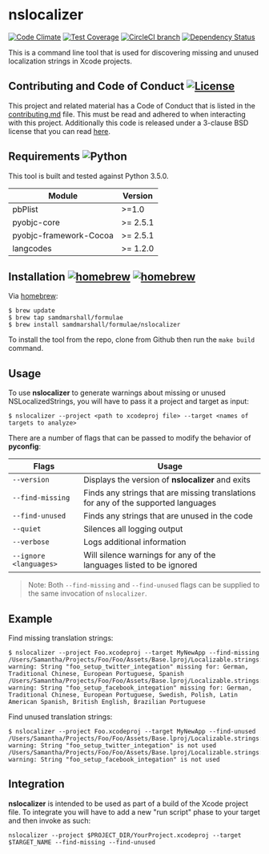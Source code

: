 nslocalizer
===========

[![Code Climate](https://img.shields.io/codeclimate/github/samdmarshall/nslocalizer.svg)](https://codeclimate.com/github/samdmarshall/nslocalizer)
[![Test Coverage](https://img.shields.io/codeclimate/coverage/github/samdmarshall/nslocalizer.svg)](https://codeclimate.com/github/samdmarshall/nslocalizer/coverage)
[![CircleCI branch](https://img.shields.io/circleci/project/samdmarshall/nslocalizer/develop.svg)](https://circleci.com/gh/samdmarshall/nslocalizer/tree/develop)
[![Dependency Status](https://dependencyci.com/github/samdmarshall/nslocalizer/badge)](https://dependencyci.com/github/samdmarshall/nslocalizer)

This is a command line tool that is used for discovering missing and unused localization strings in Xcode projects.

## Contributing and Code of Conduct [![License](https://img.shields.io/badge/License-3--Clause%20BSD-blue.svg)](./LICENSE)
This project and related material has a Code of Conduct that is listed in the [contributing.md](./contributing.md) file. This must be read and adhered to when interacting with this project. Additionally this code is released under a 3-clause BSD license that you can read [here](./LICENSE).

## Requirements  ![Python](https://img.shields.io/badge/Python3-3.5.0-brightgreen.svg)
This tool is built and tested against Python 3.5.0.

   Module | Version
----------|-----------
pbPlist   | >=1.0
pyobjc-core | >= 2.5.1
pyobjc-framework-Cocoa | >= 2.5.1
langcodes | >= 1.2.0

## Installation [![homebrew](https://img.shields.io/badge/homebrew-v1.0-brightgreen.svg)](https://github.com/samdmarshall/homebrew-formulae) [![homebrew](https://img.shields.io/badge/homebrew-HEAD-orange.svg)](https://github.com/samdmarshall/homebrew-formulae)
Via [homebrew](http://brew.sh):

	$ brew update
	$ brew tap samdmarshall/formulae
	$ brew install samdmarshall/formulae/nslocalizer

To install the tool from the repo, clone from Github then run the `make build` command.

## Usage
To use **nslocalizer** to generate warnings about missing or unused NSLocalizedStrings, you will have to pass it a project and target as input:

	$ nslocalizer --project <path to xcodeproj file> --target <names of targets to analyze>

There are a number of flags that can be passed to modify the behavior of **pyconfig**:

   Flags | Usage
-------------------|-----------------------------------------------------------
`--version`        | Displays the version of **nslocalizer** and exits
`--find-missing`   | Finds any strings that are missing translations for any of the supported languages
`--find-unused`    | Finds any strings that are unused in the code
`--quiet`          | Silences all logging output
`--verbose`        | Logs additional information
`--ignore <languages>` | Will silence warnings for any of the languages listed to be ignored

> Note: Both `--find-missing` and `--find-unused` flags can be supplied to the same invocation of `nslocalizer`.

## Example

Find missing translation strings:
```
$ nslocalizer --project Foo.xcodeproj --target MyNewApp --find-missing
/Users/Samantha/Projects/Foo/Foo/Assets/Base.lproj/Localizable.strings:327: warning: String "foo_setup_twitter_integation" missing for: German, Traditional Chinese, European Portuguese, Spanish
/Users/Samantha/Projects/Foo/Foo/Assets/Base.lproj/Localizable.strings:356: warning: String "foo_setup_facebook_integation" missing for: German, Traditional Chinese, European Portuguese, Swedish, Polish, Latin American Spanish, British English, Brazilian Portuguese
```

Find unused translation strings:
```
$ nslocalizer --project Foo.xcodeproj --target MyNewApp --find-unused
/Users/Samantha/Projects/Foo/Foo/Assets/Base.lproj/Localizable.strings:327: warning: String "foo_setup_twitter_integation" is not used
/Users/Samantha/Projects/Foo/Foo/Assets/Base.lproj/Localizable.strings:356: warning: String "foo_setup_facebook_integation" is not used
```


## Integration
**nslocalizer** is intended to be used as part of a build of the Xcode project file. To integrate you will have to add a new "run script" phase to your target and then invoke as such:

```
nslocalizer --project $PROJECT_DIR/YourProject.xcodeproj --target $TARGET_NAME --find-missing --find-unused
```